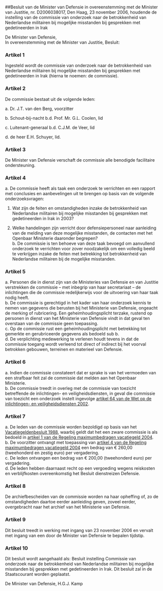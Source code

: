 <meta http-equiv='Content-Type' content='text/html; charset=utf-8' />

##Besluit van de Minister van Defensie in overeenstemming met de Minister van Justitie, nr. D2006038017, Den Haag, 23 november 2006, houdende de instelling van de commissie van onderzoek naar de betrokkenheid van Nederlandse militairen bij mogelijke misstanden bij gesprekken met gedetineerden in Irak

De Minister van Defensie,  
In overeenstemming met de Minister van Justitie,
Besluit:    

### Artikel  1  

Ingesteld wordt de commissie van onderzoek naar de betrokkenheid van Nederlandse militairen bij mogelijke misstanden bij gesprekken met gedetineerden in Irak (hierna te noemen: de commissie). 

### Artikel  2  

De commissie bestaat uit de volgende leden: 

a. Dr. J.T. van den Berg, voorzitter  

b. Schout-bij-nacht b.d. Prof. Mr. G.L. Coolen, lid  

c. Luitenant-generaal b.d. C.J.M. de Veer, lid  

d. de heer E.H. Schuyer, lid.   

### Artikel  3  

De Minister van Defensie verschaft de commissie alle benodigde facilitaire ondersteuning. 

### Artikel  4  

a.  De commissie heeft als taak een onderzoek te verrichten en een rapport met conclusies en aanbevelingen uit te brengen op basis van de volgende onderzoeksvragen: 

1. Wat zijn de feiten en omstandigheden inzake de betrokkenheid van Nederlandse militairen bij mogelijke misstanden bij gesprekken met gedetineerden in Irak in 2003?  

2. Welke handelingen zijn verricht door defensiepersoneel naar aanleiding van de melding van deze mogelijke misstanden, de contacten met het Openbaar Ministerie daaronder begrepen?     
b.  De commissie is ten behoeve van deze taak bevoegd om aanvullend onderzoek te verrichten voor zover noodzakelijk om een volledig beeld te verkrijgen inzake de feiten met betrekking tot betrokkenheid van Nederlandse militairen bij de mogelijke misstanden.  

### Artikel  5  

a.  Personen die in dienst zijn van de Ministeries van Defensie en van Justitie verstrekken de commissie – met inbegrip van haar secretariaat – de inlichtingen die de commissie redelijkerwijs voor de uitvoering van haar taak nodig heeft.   
b.  De commissie is gerechtigd in het kader van haar onderzoek kennis te nemen van gegevens die berusten bij het Ministerie van Defensie, ongeacht de merking of rubricering. Een geheimhoudingsplicht terzake, rustend op personen in dienst van het Ministerie van Defensie vindt in dat geval ten overstaan van de commissie geen toepassing.   
c.  Op de commissie rust een geheimhoudingsplicht met betrekking tot gemerkte en gerubriceerde gegevens als bedoeld sub b.   
d.   De verplichting medewerking te verlenen houdt tevens in dat de commissie toegang wordt verleend tot direct of indirect bij het voorval betrokken gebouwen, terreinen en materieel van Defensie. 

### Artikel  6  

a.  Indien de commissie constateert dat er sprake is van het vermoeden van een strafbaar feit zal de commissie dat melden aan het Openbaar Ministerie.   
b.  De commissie treedt in overleg met de commissie van toezicht betreffende de inlichtingen- en veiligheidsdiensten, in geval die commissie van toezicht een onderzoek instelt ingevolge [artikel 64 van de Wet op de inlichtingen- en veiligheidsdiensten 2002](../../../../../../../../../../../../wet/wet/op/de/inlichtingen-/en/veiligheidsdiensten/2002/BWBR0013409/README.md).  

### Artikel  7  

a.  De leden van de commissie worden bezoldigd op basis van het [Vacatiegeldenbesluit 1988](../../../../../../../../../../../../AMvB/vacatiegeldenbesluit/1988/BWBR0004317/README.md), waarbij geldt dat het een zware commissie is als bedoeld in [artikel 1 van de Regeling maximumbedragen vacatiegeld 2004](../../../../../../../../../../../../ministeriele-regeling/regeling/maximumbedragen/vacatiegeld/2004/BWBR0017556/README.md).   
b.  De voorzitter ontvangt met toepassing van [artikel 4 van de Regeling maximumbedragen vacatiegeld 2004](../../../../../../../../../../../../ministeriele-regeling/regeling/maximumbedragen/vacatiegeld/2004/BWBR0017556/README.md) een bedrag van € 260,00 (tweehonderd en zestig euro) per vergadering.   
c.  De leden ontvangen een bedrag van € 200,00 (tweehonderd euro) per vergadering.   
d.  De leden hebben daarnaast recht op een vergoeding wegens reiskosten en verblijfkosten overeenkomstig het Besluit dienstreizen Defensie.  

### Artikel  8  

De archiefbescheiden van de commissie worden na haar opheffing of, zo de omstandigheden daartoe eerder aanleiding geven, zoveel eerder, overgebracht naar het archief van het Ministerie van Defensie. 

### Artikel  9  

Dit besluit treedt in werking met ingang van 23 november 2006 en vervalt met ingang van een door de Minister van Defensie te bepalen tijdstip. 

### Artikel  10  

Dit besluit wordt aangehaald als: Besluit instelling Commissie van onderzoek naar de betrokkenheid van Nederlandse militairen bij mogelijke misstanden bij gesprekken met gedetineerden in Irak. 
Dit besluit zal in de Staatscourant worden geplaatst.  

De 
Minister van Defensie, 
H.G.J. Kamp     
